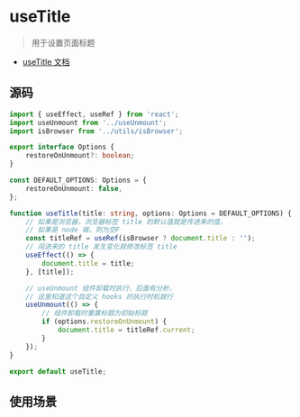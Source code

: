 <!--
 * @Author: HfWang
 * @Date: 2023-06-05 09:09:11
 * @LastEditors: wanghaofeng
 * @LastEditTime: 2023-06-15 19:25:00
 * @FilePath: \code\whf-hooks-analysis\hooks\ahooks\1-03-useTitle.md
-->

# useTitle

> 用于设置页面标题

- [useTitle 文档](https://ahooks.js.org/zh-CN/hooks/use-title)

## 源码

```ts
import { useEffect, useRef } from 'react';
import useUnmount from '../useUnmount';
import isBrowser from '../utils/isBrowser';

export interface Options {
	restoreOnUnmount?: boolean;
}

const DEFAULT_OPTIONS: Options = {
	restoreOnUnmount: false,
};

function useTitle(title: string, options: Options = DEFAULT_OPTIONS) {
	// 如果是浏览器，浏览器标签 title 的默认值就是传进来的值，
	// 如果是 node 端，则为空F
	const titleRef = useRef(isBrowser ? document.title : '');
	// 闯进来的 title 发生变化就修改标签 title
	useEffect(() => {
		document.title = title;
	}, [title]);

	// useUnmount 组件卸载时执行，后面有分析，
	// 这里知道这个自定义 hooks 的执行时机就行
	useUnmount(() => {
		// 组件卸载时重置标题为初始标题
		if (options.restoreOnUnmount) {
			document.title = titleRef.current;
		}
	});
}

export default useTitle;
```

## 使用场景
